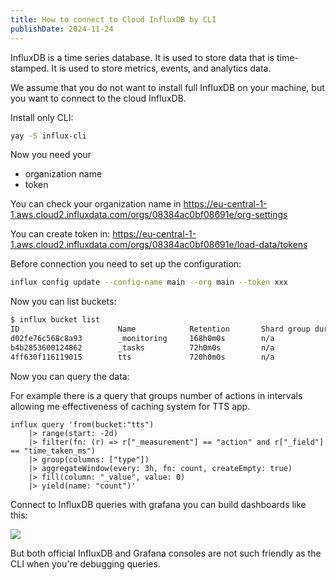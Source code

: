 ```yaml
---
title: How to connect to Cloud InfluxDB by CLI
publishDate: 2024-11-24
---
```


InfluxDB is a time series database. It is used to store data that is time-stamped. It is used to store metrics, events, and analytics data.

We assume that you do not want to install full InfluxDB on your machine, but you want to connect to the cloud InfluxDB.

Install only CLI:

```bash
yay -S influx-cli
```

Now you need your
- organization name
- token

You can check your organization name in https://eu-central-1-1.aws.cloud2.influxdata.com/orgs/08384ac0bf08691e/org-settings

You can create token in: https://eu-central-1-1.aws.cloud2.influxdata.com/orgs/08384ac0bf08691e/load-data/tokens

Before connection you need to set up the configuration:

```bash
influx config update --config-name main --org main --token xxx
```

Now you can list buckets:

```bash
$ influx bucket list
ID                      Name            Retention       Shard group duration    Organization ID         Schema Type
d02fe76c568c8a93        _monitoring     168h0m0s        n/a                     08384ac0bf08691e        implicit
b4b2853600124862        _tasks          72h0m0s         n/a                     08384ac0bf08691e        implicit
4ff630f116119015        tts             720h0m0s        n/a                     08384ac0bf08691e        implicit
```

Now you can query the data:

For example there is a query that groups number of actions in intervals allowing me effectiveness of caching system for TTS app.

```
influx query 'from(bucket:"tts") 
    |> range(start: -2d)  
    |> filter(fn: (r) => r["_measurement"] == "action" and r["_field"] == "time_taken_ms") 
    |> group(columns: ["type"]) 
    |> aggregateWindow(every: 3h, fn: count, createEmpty: true) 
    |> fill(column: "_value", value: 0) 
    |> yield(name: "count")'
```

Connect to InfluxDB queries with grafana you can build dashboards like this:

![](https://ucarecdn.com/3ee6091f-fd09-4809-8777-50fceaf02ec3/-/preview/1000x598/)

But both official InfluxDB and Grafana consoles are not such friendly as the CLI when you're debugging queries.